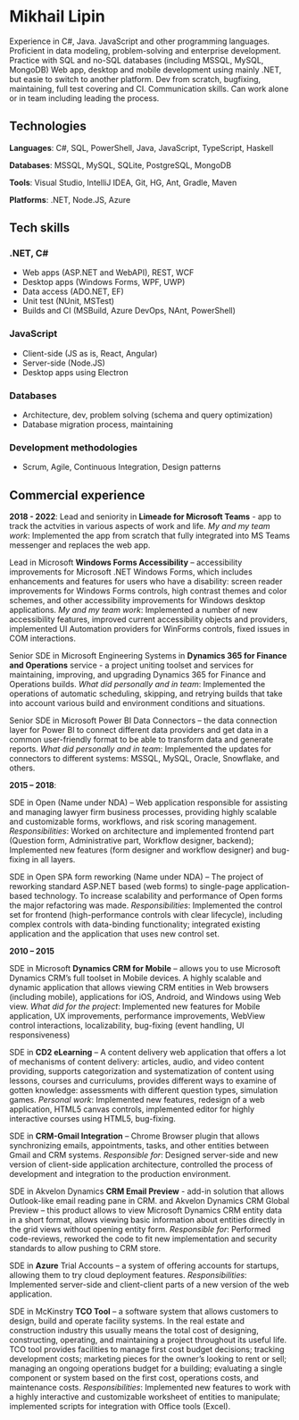 
# Mikhail Lipin

Experience in C#, Java. JavaScript and other programming languages.
Proficient in data modeling, problem-solving and enterprise development.
Practice with SQL and no-SQL databases (including MSSQL, MySQL, MongoDB)
Web app, desktop and mobile development using mainly .NET, but easie to switch to another platform.
Dev from scratch, bugfixing, maintaining, full test covering and CI.
Communication skills. Can work alone or in team including leading the process.

## Technologies

**Languages**:	C#, SQL, PowerShell, Java, JavaScript, TypeScript, Haskell

**Databases**:	MSSQL, MySQL, SQLite, PostgreSQL, MongoDB

**Tools**:	Visual Studio, IntelliJ IDEA, Git, HG, Ant, Gradle, Maven

**Platforms**:	.NET, Node.JS, Azure

## Tech skills

### .NET, C#
- Web apps (ASP.NET and WebAPI), REST, WCF
- Desktop apps (Windows Forms, WPF, UWP)
- Data access (ADO.NET, EF)
- Unit test (NUnit, MSTest)
- Builds and CI (MSBuild, Azure DevOps, NAnt, PowerShell)
### JavaScript
- Client-side (JS as is, React, Angular)
- Server-side (Node.JS)
- Desktop apps using Electron
### Databases
- Architecture, dev, problem solving (schema and query optimization)
- Database migration process, maintaining
### Development methodologies
- Scrum, Agile, Continuous Integration, Design patterns

## Commercial experience

**2018 - 2022**:
Lead and seniority in **Limeade for Microsoft Teams** - app to track the actvities in various aspects of work and life.
_My and my team work_: Implemented the app from scratch that fully integrated into MS Teams messenger and replaces the web app.

Lead in Microsoft **Windows Forms Accessibility** – accessibility improvements for Microsoft .NET Windows Forms, which includes enhancements and features for users who have a disability: screen reader improvements for Windows Forms controls, high contrast themes and color schemes, and other accessibility improvements for Windows desktop applications.
_My and my team work_:	Implemented a number of new accessibility features, improved current accessibility objects and providers, implemented UI Automation providers for WinForms controls, fixed issues in COM interactions.

Senior SDE in Microsoft Engineering Systems in **Dynamics 365 for Finance and Operations** service - a project uniting toolset and services for maintaining, improving, and upgrading Dynamics 365 for Finance and Operations builds.
_What did personally and in team_: Implemented the operations of automatic scheduling, skipping, and retrying builds that take into account various build and environment conditions and situations.

Senior SDE in Microsoft Power BI Data Connectors – the data connection layer for Power BI to connect different data providers and get data in a common user-friendly format to be able to transform data and generate reports.
_What did personally and in team_: Implemented the updates for connectors to different systems: MSSQL, MySQL, Oracle, Snowflake, and others.

**2015 – 2018**:

SDE in Open (Name under NDA) – Web application responsible for assisting and managing lawyer firm business processes, providing highly scalable and customizable forms, workflows, and risk scoring management.
_Responsibilities_: Worked on architecture and implemented frontend part (Question form, Administrative part, Workflow designer, backend); Implemented new features (form designer and workflow designer) and bug-fixing in all layers.

SDE in Open SPA form reworking (Name under NDA) – The project of reworking standard ASP.NET based (web forms) to single-page application-based technology. To increase scalability and performance of Open forms the major refactoring was made.
_Responsibilities_: Implemented the control set for frontend (high-performance controls with clear lifecycle), including complex controls with data-binding functionality; integrated existing application and the application that uses new control set.

**2010 – 2015**

SDE in Microsoft **Dynamics CRM for Mobile** – allows you to use Microsoft Dynamics CRM’s full toolset in Mobile devices. A highly scalable and dynamic application that allows viewing CRM entities in Web browsers (including mobile), applications for iOS, Android, and Windows using Web view.
_What did for the project_: Implemented new features for Mobile application, UX improvements, performance improvements, WebView control interactions, localizability, bug-fixing (event handling, UI responsiveness)

SDE in **CD2 eLearning** – A content delivery web application that offers a lot of mechanisms of content delivery: articles, audio, and video content providing, supports categorization and systematization of content using lessons, courses and curriculums, provides different ways to examine of gotten knowledge: assessments with different question types, simulation games. 
_Personal work_: Implemented new features, redesign of a web application, HTML5 canvas controls, implemented editor for highly interactive courses using HTML5, bug-fixing.

SDE in **CRM-Gmail Integration** – Chrome Browser plugin that allows synchronizing emails, appointments, tasks, and other entities between Gmail and CRM systems.
_Responsible for_: Designed server-side and new version of client-side application architecture, controlled the process of development and integration to the production environment.

SDE in Akvelon Dynamics **CRM Email Preview** - add-in solution that allows Outlook-like email reading pane in CRM.
and
Akvelon Dynamics CRM Global Preview – this product allows to view Microsoft Dynamics CRM entity data in a short format, allows viewing basic information about entities directly in the grid views without opening entity form.
_Responsible for_: Performed code-reviews, reworked the code to fit new implementation and security standards to allow pushing to CRM store.

SDE in **Azure** Trial Accounts – a system of offering accounts for startups, allowing them to try cloud deployment features.
_Responsibilities_: Implemented server-side and client-client parts of a new version of the web application.

SDE in McKinstry **TCO Tool** – a software system that allows customers to design, build and operate facility systems. In the real estate and construction industry this usually means the total cost of designing, constructing, operating, and maintaining a project throughout its useful life. TCO tool provides facilities to manage first cost budget decisions; tracking development costs; marketing pieces for the owner’s looking to rent or sell; managing an ongoing operations budget for a building; evaluating a single component or system based on the first cost, operations costs, and maintenance costs.
_Responsibilities_: Implemented new features to work with a highly interactive and customizable worksheet of entities to manipulate; implemented scripts for integration with Office tools (Excel).
